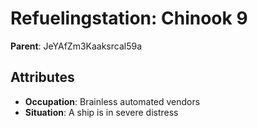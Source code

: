 # Refuelingstation: Chinook 9

**Parent**: JeYAfZm3Kaaksrcal59a

## Attributes
- **Occupation**: Brainless automated vendors
- **Situation**: A ship is in severe distress

